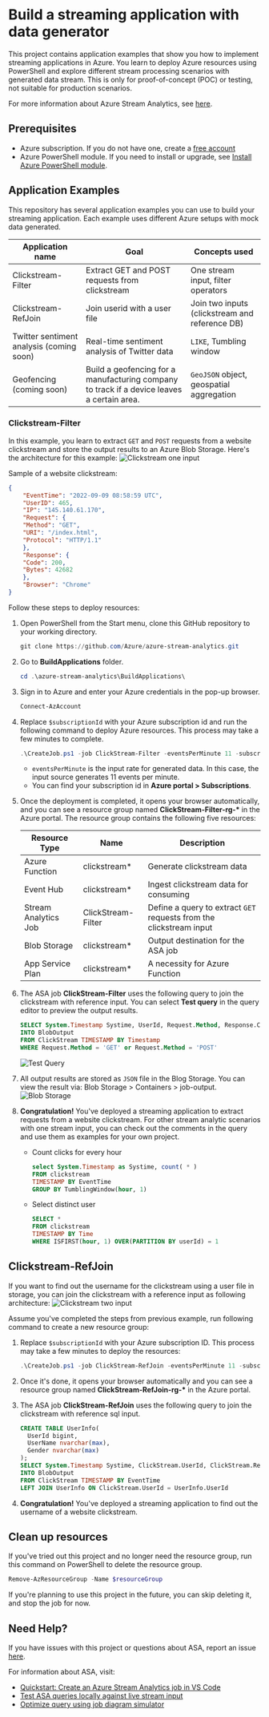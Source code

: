 # Build a streaming application with data generator

This project contains application examples that show you how to implement streaming applications in Azure. You learn to deploy Azure resources using PowerShell and explore different stream processing scenarios with generated data stream. This is only for proof-of-concept (POC) or testing, not suitable for production scenarios.

For more information about Azure Stream Analytics, see [here](https://learn.microsoft.com/en-us/azure/stream-analytics/stream-analytics-introduction).

## Prerequisites

* Azure subscription. If you do not have one, create a [free account](https://azure.microsoft.com/en-us/free/)
* Azure PowerShell module. If you need to install or upgrade, see [Install Azure PowerShell module](https://learn.microsoft.com/en-us/powershell/azure/install-Az-ps).

## Application Examples

This repository has several application examples you can use to build your streaming application. Each example uses different Azure setups with mock data generated.

| **Application name** | **Goal** | **Concepts used** |
| ------------ | --------------------------------------------- | -------------------------------- |
| Clickstream-Filter | Extract GET and POST requests from clickstream | One stream input, filter operators            |
| Clickstream-RefJoin | Join userid with a user file | Join two inputs (clickstream and reference DB) |
| Twitter sentiment analysis (coming soon) | Real-time sentiment analysis of Twitter data | `LIKE`, Tumbling window |
| Geofencing (coming soon) | Build a geofencing for a manufacturing company to track if a device leaves a certain area. | `GeoJSON` object, geospatial aggregation |

### Clickstream-Filter

In this example, you learn to extract `GET` and `POST` requests from a website clickstream and store the output results to an Azure Blob Storage. Here's the architecture for this example:
![Clickstream one input](./Images/clickstream-one-input.png)

Sample of a website clickstream:

```json
{
    "EventTime": "2022-09-09 08:58:59 UTC",
    "UserID": 465,
    "IP": "145.140.61.170",
    "Request": {
    "Method": "GET",
    "URI": "/index.html",
    "Protocol": "HTTP/1.1"
    },
    "Response": {
    "Code": 200,
    "Bytes": 42682
    },
    "Browser": "Chrome"
}
```

Follow these steps to deploy resources:

1. Open PowerShell from the Start menu, clone this GitHub repository to your working directory.

    ```powershell
    git clone https://github.com/Azure/azure-stream-analytics.git
    ```

2. Go to **BuildApplications** folder.

    ```powershell
    cd .\azure-stream-analytics\BuildApplications\
    ```

3. Sign in to Azure and enter your Azure credentials in the pop-up browser.

    ```powershell
    Connect-AzAccount
    ```

4. Replace `$subscriptionId` with your Azure subscription id and run the following command to deploy Azure resources. This process may take a few minutes to complete.

    ```powershell
    .\CreateJob.ps1 -job ClickStream-Filter -eventsPerMinute 11 -subscriptionid $subscriptionId
    ```

    * `eventsPerMinute` is the input rate for generated data. In this case, the input source generates 11 events per minute.
    * You can find your subscription id in **Azure portal > Subscriptions**.

5. Once the deployment is completed, it opens your browser automatically, and you can see a resource group named **ClickStream-Filter-rg-\*** in the Azure portal. The resource group contains the following five resources:

    | Resource Type | Name | Description |
    | ------------ | --------------------------------------------- | -------------------------------- |
    | Azure Function | clickstream* | Generate clickstream data |
    | Event Hub | clickstream* | Ingest clickstream data for consuming |
    | Stream Analytics Job | ClickStream-Filter | Define a query to extract `GET` requests from the clickstream input |
    | Blob Storage | clickstream* | Output destination for the ASA job |
    | App Service Plan | clickstream* | A necessity for Azure Function |

6. The ASA job **ClickStream-Filter** uses the following query to join the clickstream with reference input. You can select **Test query** in the query editor to preview the output results.

    ```sql
    SELECT System.Timestamp Systime, UserId, Request.Method, Response.Code, Browser
    INTO BlobOutput
    FROM ClickStream TIMESTAMP BY Timestamp
    WHERE Request.Method = 'GET' or Request.Method = 'POST'
    ```

    ![Test Query](./Images/test-query.png)

7. All output results are stored as `JSON` file in the Blog Storage. You can view the result via: Blob Storage > Containers > job-output.
![Blob Storage](./Images/blog-storage-containers.png)

8. **Congratulation!** You've deployed a streaming application to extract requests from a website clickstream. For other stream analytic scenarios with one stream input, you can check out the comments in the query and use them as examples for your own project. 
    * Count clicks for every hour

        ```sql
        select System.Timestamp as Systime, count( * )
        FROM clickstream
        TIMESTAMP BY EventTime
        GROUP BY TumblingWindow(hour, 1)
        ```

    * Select distinct user

        ```sql
        SELECT *
        FROM clickstream
        TIMESTAMP BY Time
        WHERE ISFIRST(hour, 1) OVER(PARTITION BY userId) = 1
        ```

## Clickstream-RefJoin

If you want to find out the username for the clickstream using a user file in storage, you can join the clickstream with a reference input as following architecture:
![Clickstream two input](./Images/clickstream-two-inputs.png)

Assume you've completed the steps from previous example, run following command to create a new resource group:

1. Replace `$subscriptionId` with your Azure subscription ID. This process may take a few minutes to deploy the resources:

    ```powershell
    .\CreateJob.ps1 -job ClickStream-RefJoin -eventsPerMinute 11 -subscriptionid $subscriptionId
    ```

2. Once it's done, it opens your browser automatically and you can see a resource group named **ClickStream-RefJoin-rg-\*** in the Azure portal.

3. The ASA job **ClickStream-RefJoin** uses the following query to join the clickstream with reference sql input.

    ```sql
    CREATE TABLE UserInfo(
      UserId bigint,
      UserName nvarchar(max),
      Gender nvarchar(max)
    );
    SELECT System.Timestamp Systime, ClickStream.UserId, ClickStream.Response.Code, UserInfo.UserName, UserInfo.Gender
    INTO BlobOutput
    FROM ClickStream TIMESTAMP BY EventTime
    LEFT JOIN UserInfo ON ClickStream.UserId = UserInfo.UserId
    ```

4. **Congratulation!** You've deployed a streaming application to find out the username of a website clickstream.

## Clean up resources

If you've tried out this project and no longer need the resource group, run this command on PowerShell to delete the resource group.

```powershell
Remove-AzResourceGroup -Name $resourceGroup
```

If you're planning to use this project in the future, you can skip deleting it, and stop the job for now.

## Need Help?

If you have issues with this project or questions about ASA, report an issue [here](https://github.com/Azure/azure-stream-analytics/issues).

For information about ASA, visit:
* [Quickstart: Create an Azure Stream Analytics job in VS Code](https://learn.microsoft.com/en-us/azure/stream-analytics/quick-create-visual-studio-code)
* [Test ASA queries locally against live stream input](https://learn.microsoft.com/en-us/azure/stream-analytics/visual-studio-code-local-run-live-input)
* [Optimize query using job diagram simulator](https://learn.microsoft.com/en-us/azure/stream-analytics/optimize-query-using-job-diagram-simulator)
